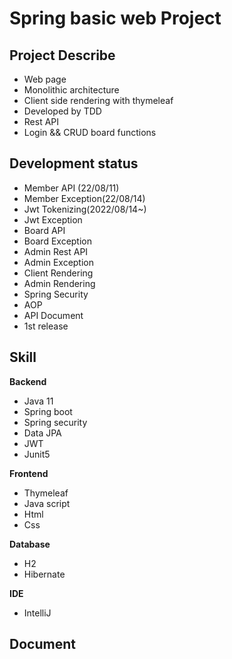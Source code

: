 # Spring basic web Project

## Project Describe
- Web page
- Monolithic architecture
- Client side rendering with thymeleaf
- Developed by TDD
- Rest API
- Login && CRUD board functions

## Development status
- Member API (22/08/11)
- Member Exception(22/08/14)
- Jwt Tokenizing(2022/08/14~)
- Jwt Exception
- Board API
- Board Exception
- Admin Rest API
- Admin Exception
- Client Rendering
- Admin Rendering
- Spring Security
- AOP
- API Document
- 1st release

## Skill
**Backend**
- Java 11
- Spring boot
- Spring security
- Data JPA
- JWT
- Junit5

**Frontend**
- Thymeleaf
- Java script
- Html
- Css

**Database**
- H2
- Hibernate

**IDE**
- IntelliJ

## Document
